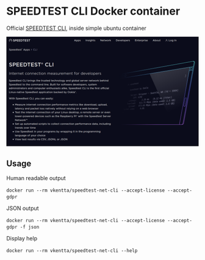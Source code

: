 # SPEEDTEST CLI Docker container

Official [SPEEDTEST CLI](https://www.speedtest.net/apps/cli), inside simple ubuntu container

![SPEEDTEST CLI landing page screenshot](speedtest-cli.png)

## Usage

Human readable output

`docker run --rm vkentta/speedtest-net-cli --accept-license --accept-gdpr`

JSON output

`docker run --rm vkentta/speedtest-net-cli --accept-license --accept-gdpr -f json`

Display help

`docker run --rm vkentta/speedtest-net-cli --help`